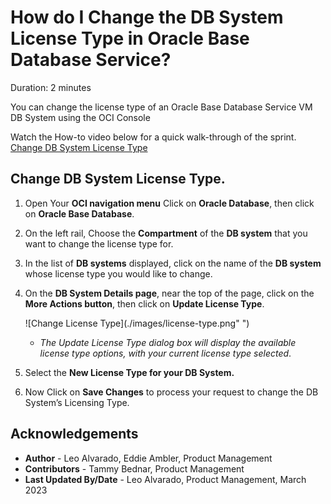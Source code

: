 # How do I Change the DB System License Type in Oracle Base Database Service?
Duration: 2 minutes

You can change the license type of an Oracle Base Database Service VM DB System using the OCI Console

Watch the How-to video below for a quick walk-through of the sprint.
[Change DB System License Type](youtube:WAjlxHpEU5M)
 
## Change DB System License Type.

1. Open Your **OCI navigation menu** Click on **Oracle Database**, then click on **Oracle Base Database**.

2. On the left rail, Choose the **Compartment** of the **DB system** that you want to change the license type for.

3. In the list of **DB systems** displayed, click on the name of the **DB system** whose license type you would like to change.

4. On the **DB System Details page**, near the top of the page, click on the **More Actions button**, then click on **Update License Type**.

    ![Change License Type](./images/license-type.png" ")

    * *The Update License Type dialog box will display the available license type options, with your current license type selected*.

5. Select the **New License Type for your DB System.**

6. Now Click on **Save Changes** to process your request to change the DB System’s Licensing Type.


## Acknowledgements
* **Author** - Leo Alvarado, Eddie Ambler, Product Management
* **Contributors** -  Tammy Bednar, Product Management
* **Last Updated By/Date** - Leo Alvarado, Product Management, March 2023
